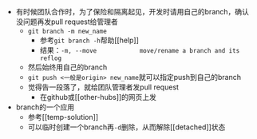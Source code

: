 - 有时候团队合作时，为了保险和隔离起见，开发时请用自己的branch，确认没问题再发pull request给管理者
  - `git branch -m new_name`
    - 参考`git branch -h`帮助[[help]]
    - 结果：`-m, --move            move/rename a branch and its reflog`
  - 然后始终用自己的branch
  - `git push <一般是origin> new_name`就可以指定push到自己的branch
  - 觉得告一段落了，就给团队管理者发pull request
    - 在github或[[other-hubs]]的网页上发
- branch的一个应用
  - 参考[[temp-solution]]
  - 可以临时创建一个branch再`-d`删除，从而解除[[detached]]状态